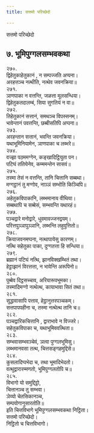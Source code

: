 ```yaml
---
title: सत्तमो परिच्छेदो

---
```

सत्तमो परिच्छेदो  


## ७. भूमिपुग्गलसम्भवकथा

२७०.  
द्विहेतुकाहेतुकानं , न सम्पज्जति अप्पना।  
अरहत्तञ्च नत्थीति, नत्थेव जवनक्रिया॥  
२७१.  
ञाणपाका न वत्तन्ति, जळत्ता मूलसन्धिया।  
द्विहेतुकतदालम्बं, सिया सुगतियं न वा॥  
२७२.  
तिहेतुकानं सत्तानं, समथञ्च विपस्सनम्।  
भावेन्तानं पवत्तन्ति, छब्बीसतिपि अप्पना॥  
२७३.  
अरहन्तान सत्तानं, भवन्ति जवनक्रिया।  
यथाभूमिनियामेन, ञाणपाका च लब्भरे॥  
२७४.  
वज्झा पठममग्गेन, कङ्खादिट्ठियुता पन।  
पटिघं ततियेनेव, कम्ममन्तेन सासवं॥  
२७५.  
तस्मा तेसं न वत्तन्ति, तानि चित्तानि सब्बथा।  
मग्गट्ठानं तु मग्गोव, नाञ्ञं सम्भोति किञ्चिपि॥  
२७६.  
अहेतुकविपाकानि, लब्भमानाय वीथिया।  
सब्बथापि च सब्बेसं, सम्भवन्ति यथारहं॥  
२७७.  
पञ्चद्वारे मनोद्वारे, धुवमावज्जनद्वयम्।  
परित्तपुञ्ञापुञ्ञानि, लब्भन्ति लहुवुत्तितो॥  
२७८.  
क्रियाजवनमप्पना, नत्थापायेसु कारणम्।  
नत्थि सहेतुका पाका, दुग्गतत्ता हि सन्धिया॥  
२७९.  
ब्रह्मानं पटिघं नत्थि, झानविक्खम्भितं तथा।  
हेट्ठाझानं विरत्तत्ता, न भावेन्ति अरूपिनो॥  
२८०.  
पुब्बेव दिट्ठसच्चाव, अरियारूपभूमका।  
तस्मादिमग्गो नत्थेत्थ, कायाभावा सितं तथा॥  
२८१.  
सुद्धावासापि पत्ताव, हेट्ठानुत्तरपञ्चकम्।  
सत्तपापपहीना च, तस्मा नत्थेत्थ तानि च॥  
२८२.  
पञ्चद्वारिकचित्तानि , द्वाराभावे न विज्जरे।  
सहेतुकविपाका च, यथाभूमिववत्थिता॥  
२८३.  
सम्भवासम्भवञ्चेवं, ञत्वा पुग्गलभूमिसु।  
लब्भमानवसा तत्थ, चित्तसङ्गहमुद्दिसे॥  
२८४.  
कुसलादिप्पभेदा च, तथा भूमादिभेदतो।  
वत्थुद्वारारम्मणतो, भूमिपुग्गलतोपि च॥  
२८५.  
विभागो यो समुद्दिट्ठो,  
चित्तानञ्च तु सम्भवा।  
ञेय्यो चेतसिकानञ्च,  
सम्पयोगानुसारतोति॥  
इति चित्तविभागे भूमिपुग्गलसम्भवकथा निट्ठिता।  
सत्तमो परिच्छेदो।  
निट्ठितो च चित्तविभागो।  